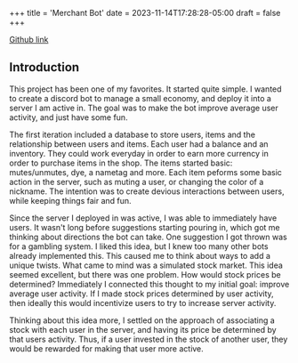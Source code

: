 +++
title = 'Merchant Bot'
date = 2023-11-14T17:28:28-05:00
draft = false
+++

[Github link](https://github.com/dominicf2001/merchant)

## Introduction

This project has been one of my favorites. It started quite simple. I wanted to create a discord bot to manage a small economy, and deploy it into a server I am active in. The goal was to make the bot improve average user activity, and just have some fun.

The first iteration included a database to store users, items and the relationship between users and items. Each user had a balance and an inventory. They could work everyday in order to earn more currency in order to purchase items in the shop. The items started basic: mutes/unmutes, dye, a nametag and more. Each item peforms some basic action in the server, such as muting a user, or changing the color of a nickname. The intention was to create devious interactions between users, while keeping things fair and fun.

Since the server I deployed in was active, I was able to immediately have users. It wasn't long before suggestions starting pouring in, which got me thinking about directions the bot can take. One suggestion I got thrown was for a gambling system. I liked this idea, but I knew too many other bots already implemented this. This caused me to think about ways to add a unique twists. What came to mind was a simulated stock market. This idea seemed excellent, but there was one problem. How would stock prices be determined? Immediately I connected this thought to my initial goal: improve average user activity. If I made stock prices determined by user activity, then ideally this would incentivize users to try to increase server activity.

Thinking about this idea more, I settled on the approach of associating a stock with each user in the server, and having its price be determined by that users activity. Thus, if a user invested in the stock of another user, they would be rewarded for making that user more active.


